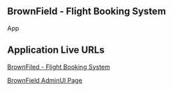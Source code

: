 ## BrownField - Flight Booking System
App

## Application Live URLs
[BrownFiled - Flight Booking System](http://www.brownfield.s3-website.us-east-2.amazonaws.com/)

[BrownField AdminUI Page](http://ngtteam4bucket.s3-website.us-east-2.amazonaws.com/Statistics)

